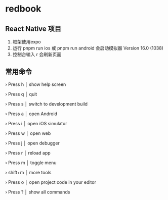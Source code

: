 # redbook

## React Native 项目

1. 框架使用expo
2. 运行 pnpm run ios 或 pnpm run android  会启动模拟器  Version 16.0 (1038)
3. 控制台输入 r 会刷新页面

## 常用命令
› Press h │ show help screen

› Press q │ quit

› Press s │ switch to development build


› Press a │ open Android

› Press i │ open iOS simulator

› Press w │ open web

› Press j │ open debugger

› Press r │ reload app

› Press m │ toggle menu

› shift+m │ more tools

› Press o │ open project code in your editor


› Press ? │ show all commands

